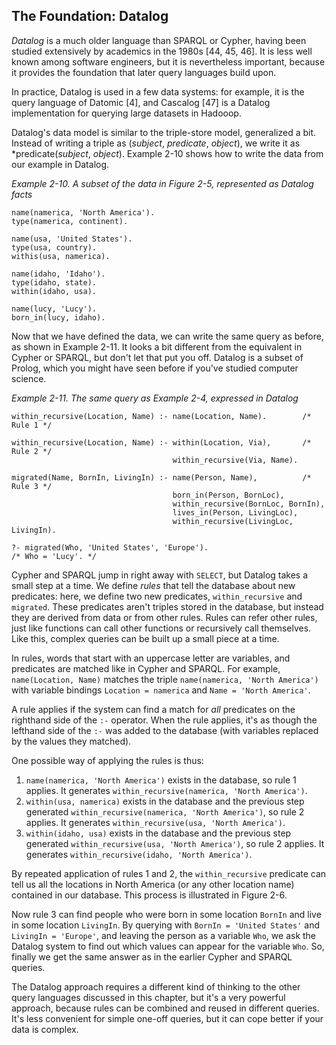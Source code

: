 ## The Foundation: Datalog

*Datalog* is a much older language than SPARQL or Cypher, having been studied extensively by academics in the 1980s [44, 45, 46]. It is less well known among software engineers, but it is nevertheless important, because it provides the foundation that later query languages build upon.

In practice, Datalog is used in a few data systems: for example, it is the query language of Datomic [4], and Cascalog [47] is a Datalog implementation for querying large datasets in Hadooop.

Datalog's data model is similar to the triple-store model, generalized a bit. Instead of writing a triple as (*subject*, *predicate*, *object*), we write it as *predicate(*subject*, *object*). Example 2-10 shows how to write the data from our example in Datalog.

*Example 2-10. A subset of the data in Figure 2-5, represented as Datalog facts*

```
name(namerica, 'North America').
type(namerica, continent).

name(usa, 'United States').
type(usa, country).
withis(usa, namerica).

name(idaho, 'Idaho').
type(idaho, state).
within(idaho, usa).

name(lucy, 'Lucy').
born_in(lucy, idaho).
```
Now that we have defined the data, we can write the same query as before, as shown in Example 2-11. It looks a bit different from the equivalent in Cypher or SPARQL, but don't let that put you off. Datalog is a subset of Prolog, which you might have seen before if you've studied computer science. 

*Example 2-11. The same query as Example 2-4, expressed in Datalog*

```
within_recursive(Location, Name) :- name(Location, Name).        /* Rule 1 */

within_recursive(Location, Name) :- within(Location, Via),       /* Rule 2 */
                                    within_recursive(Via, Name).

migrated(Name, BornIn, LivingIn) :- name(Person, Name),          /* Rule 3 */
                                    born_in(Person, BornLoc),
                                    within_recursive(BornLoc, BornIn),
                                    lives_in(Person, LivingLoc),
                                    within_recursive(LivingLoc, LivingIn).

?- migrated(Who, 'United States', 'Europe').
/* Who = 'Lucy'. */
```

Cypher and SPARQL jump in right away with `SELECT`, but Datalog takes a small step at a time. We define *rules* that tell the database about new predicates: here, we define two new predicates, `within_recursive` and `migrated`. These predicates aren't triples stored in the database, but instead they are derived from data or from other rules. Rules can refer other rules, just like functions can call other functions or recursively call themselves. Like this, complex queries can be built up a small piece at a time. 

In rules, words that start with an uppercase letter are variables, and predicates are matched like in Cypher and SPARQL. For example, `name(Location, Name)` matches the triple `name(namerica, 'North America')` with variable bindings `Location = namerica` and `Name = 'North America'`. 

A rule applies if the system can find a match for *all* predicates on the righthand side of the `:-` operator. When the rule applies, it's as though the lefthand side of the `:-` was added to the database (with variables replaced by the values they matched).

One possible way of applying the rules is thus:

1. `name(namerica, 'North America')` exists in the database, so rule 1 applies. It generates `within_recursive(namerica, 'North America')`.
2. `within(usa, namerica)` exists in the database and the previous step generated `within_recursive(namerica, 'North America')`, so rule 2 applies. It generates `within_recursive(usa, 'North America')`. 
3. `within(idaho, usa)` exists in the database and the previous step generated `within_recursive(usa, 'North America')`, so rule 2 applies. It generates `within_recursive(idaho, 'North America')`.

By repeated application of rules 1 and 2, the `within_recursive` predicate can tell us all the locations in North America (or any other location name) contained in our database. This process is illustrated in Figure 2-6.

Now rule 3 can find people who were born in some location `BornIn` and live in some location `LivingIn`. By querying with `BornIn = 'United States'` and `LivingIn = 'Europe'`, and leaving the person as a variable `Who`, we ask the Datalog system to find out which values can appear for the variable `Who`. So, finally we get the same answer as in the earlier Cypher and SPARQL queries.

The Datalog approach requires a different kind of thinking to the other query languages discussed in this chapter, but it's a very powerful approach, because rules can be combined and reused in different queries. It's less convenient for simple one-off queries, but it can cope better if your data is complex.

